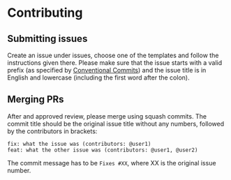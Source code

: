 # Contributing

## Submitting issues

Create an issue under issues, choose one of the templates and follow the instructions given there. Please make sure that the issue starts with a valid prefix (as specified by [Conventional Commits](https://www.conventionalcommits.org/en/v1.0.0/)) and the issue title is in English and lowercase (including the first word after the colon).

## Merging PRs

After and approved review, please merge using squash commits. The commit title should be the original issue title without any numbers, followed by the contributors in brackets:

`fix: what the issue was (contributors: @user1)`\
`feat: what the other issue was (contributors: @user1, @user2)`

The commit message has to be `Fixes #XX`, where XX is the original issue number.
